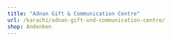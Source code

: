 ```yaml
---
title: "Adnan Gift & Communication Centre"
url: /karachi/adnan-gift-und-communication-centre/
shop: Andenken
---
```

